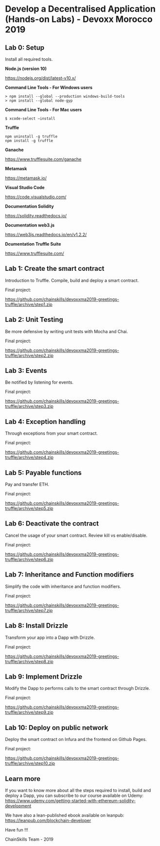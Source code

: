 # Develop a Decentralised Application (Hands-on Labs) - Devoxx Morocco 2019

## Lab 0: Setup

Install all required tools.

**Node.js (version 10)**

https://nodejs.org/dist/latest-v10.x/

**Command Line Tools - For Windows users**

    > npm install --global --production windows-build-tools
    > npm install --global node-gyp

**Command Line Tools - For Mac users**

    $ xcode-select —install

**Truffle**

    npm uninstall -g truffle
    npm install -g truffle 

**Ganache**

https://www.trufflesuite.com/ganache


**Metamask**

https://metamask.io/

**Visual Studio Code**

https://code.visualstudio.com/

**Documentation Solidity**

https://solidity.readthedocs.io/

**Documentation web3.js**

https://web3js.readthedocs.io/en/v1.2.2/

**Dcumentation Truffle Suite**

https://www.trufflesuite.com/

## Lab 1: Create the smart contract

Introduction to Truffle.
Compile, build and deploy a smart contract.

Final project:

https://github.com/chainskills/devoxxma2019-greetings-truffle/archive/step1.zip
## Lab 2: Unit Testing

Be more defensive by writing unit tests with Mocha and Chai.

Final project:

https://github.com/chainskills/devoxxma2019-greetings-truffle/archive/step2.zip
## Lab 3: Events

Be notified by listening for events.

Final project:

https://github.com/chainskills/devoxxma2019-greetings-truffle/archive/step3.zip
## Lab 4: Exception handling

Through exceptions from your smart contract.

Final project:

https://github.com/chainskills/devoxxma2019-greetings-truffle/archive/step4.zip
## Lab 5: Payable functions

Pay and transfer ETH.

Final project:

https://github.com/chainskills/devoxxma2019-greetings-truffle/archive/step5.zip
## Lab 6: Deactivate the contract

Cancel the usage of your smart contract.
Review kill vs enable/disable.

Final project:

https://github.com/chainskills/devoxxma2019-greetings-truffle/archive/step6.zip
## Lab 7: Inheritance and Function modifiers

Simplify the code with inheritance and function modifiers.

Final project:

https://github.com/chainskills/devoxxma2019-greetings-truffle/archive/step7.zip
## Lab 8: Install Drizzle

Transform your app into a Dapp with Drizzle.

Final project:

https://github.com/chainskills/devoxxma2019-greetings-truffle/archive/step8.zip
## Lab 9: Implement Drizzle

Modify the Dapp to performs calls to the smart contract through Drizzle.

Final project:

https://github.com/chainskills/devoxxma2019-greetings-truffle/archive/step9.zip
## Lab 10: Deploy on public network

Deploy the smart contract on Infura and the frontend on Github Pages.

Final project:

https://github.com/chainskills/devoxxma2019-greetings-truffle/archive/step10.zip

## Learn more
If you want to know more about all the steps required to install, build and deploy a Dapp, you can subscribe to our course available on Udemy: https://www.udemy.com/getting-started-with-ethereum-solidity-development

We have also a lean-published ebook available on leanpub: https://leanpub.com/blockchain-developer

Have fun !!!

ChainSkills Team - 2019

